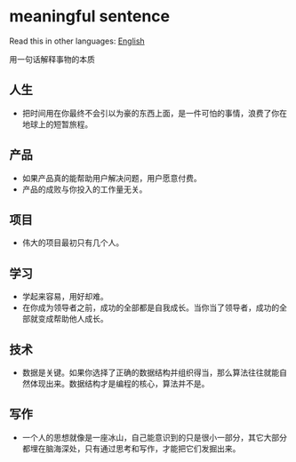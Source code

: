 # meaningful sentence

Read this in other languages: [English](https://github.com/wsafight/a-word/blob/main/README.EN.md)

用一句话解释事物的本质

## 人生

- 把时间用在你最终不会引以为豪的东西上面，是一件可怕的事情，浪费了你在地球上的短暂旅程。

## 产品

- 如果产品真的能帮助用户解决问题，用户愿意付费。
- 产品的成败与你投入的工作量无关。

## 项目

- 伟大的项目最初只有几个人。

## 学习

- 学起来容易，用好却难。
- 在你成为领导者之前，成功的全部都是自我成长。当你当了领导者，成功的全部就变成帮助他人成长。

## 技术

- 数据是关键。如果你选择了正确的数据结构并组织得当，那么算法往往就能自然体现出来。数据结构才是编程的核心，算法并不是。

## 写作

- 一个人的思想就像是一座冰山，自己能意识到的只是很小一部分，其它大部分都埋在脑海深处，只有通过思考和写作，才能把它们发掘出来。
